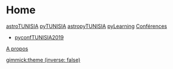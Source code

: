 # Home

[astroTUNISIA](page0.md)
[pyTUNISIA](page1.md)
[astropyTUNISIA](page2.md)
[pyLearning](page3.md)
[Conférences]()
  
  * [pyconfTUNISIA2019]( https://pytunisia.github.io/home/pyconfTUNISIA.html)

[A propos](page4.md) 

<!-- set a default theme -->
[gimmick:theme (inverse: false)](cosmo)


<!-- show a theme chooser in the menu bar -->

